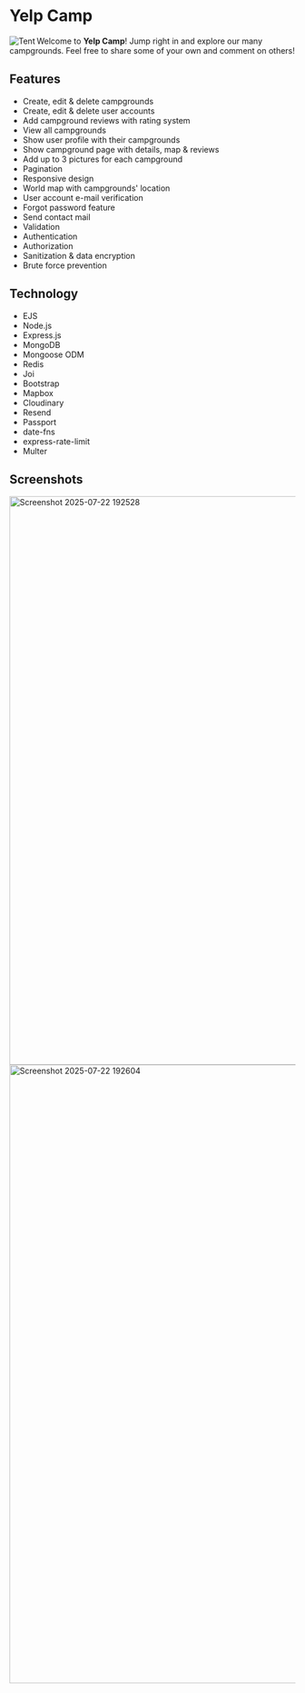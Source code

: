 # Yelp Camp

<img src="https://user-images.githubusercontent.com/33166095/231808549-cdca3a00-5c8a-4ee5-a9df-d22dff8ae93c.png" align="left" alt="Tent">

Welcome to **Yelp Camp**! Jump right in and explore our many campgrounds. Feel free to share some of your own and comment on others!

## Features

- Create, edit & delete campgrounds
- Create, edit & delete user accounts
- Add campground reviews with rating system
- View all campgrounds
- Show user profile with their campgrounds
- Show campground page with details, map & reviews
- Add up to 3 pictures for each campground
- Pagination
- Responsive design
- World map with campgrounds' location
- User account e-mail verification
- Forgot password feature
- Send contact mail
- Validation
- Authentication
- Authorization
- Sanitization & data encryption
- Brute force prevention

## Technology

- EJS
- Node.js
- Express.js
- MongoDB
- Mongoose ODM
- Redis
- Joi
- Bootstrap
- Mapbox
- Cloudinary
- Resend
- Passport
- date-fns
- express-rate-limit
- Multer

## Screenshots

<img width="1875" height="1001" alt="Screenshot 2025-07-22 192528" src="https://github.com/user-attachments/assets/9ccfec10-49ca-4583-a9e6-44cf3917b50f" />
<img width="1888" height="1089" alt="Screenshot 2025-07-22 192604" src="https://github.com/user-attachments/assets/a3fbe760-342b-4ca9-beb5-62519fbb0db5" />
